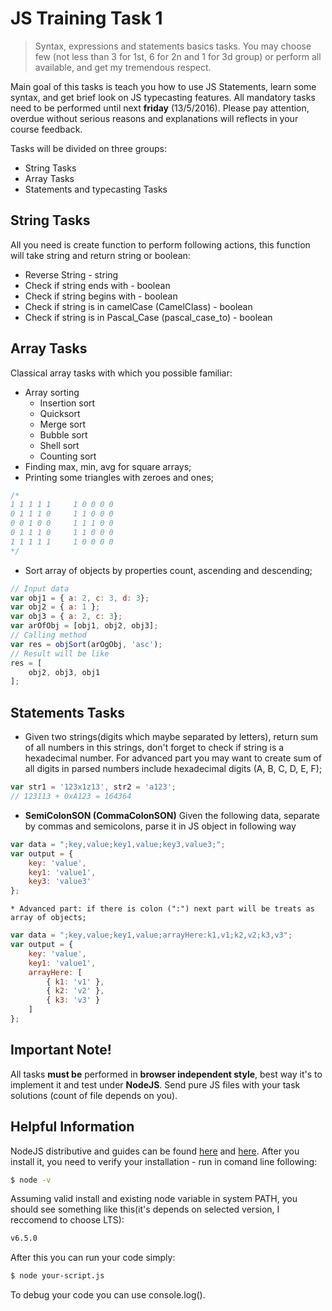 # JS Training Task 1

> Syntax, expressions and statements basics tasks. You may choose few (not less than 3 for 1st, 6 for 2n and 1 for 3d group) or perform all available,
and get my tremendous respect.

Main goal of this tasks is teach you how to use JS Statements, learn some syntax, and get brief look on JS typecasting features.
All mandatory tasks need to be performed until next **friday** (13/5/2016). Please pay attention, overdue without serious reasons and explanations
will reflects in your course feedback.

Tasks will be divided on three groups:
- String Tasks
- Array Tasks
- Statements and typecasting Tasks

## String Tasks

All you need is create function to perform following actions, this function will take string and return string or boolean:

* Reverse String - string
* Check if string ends with - boolean
* Check if string begins with - boolean
* Check if string is in camelCase (CamelClass) - boolean
* Check if string is in Pascal_Case (pascal_case_to) - boolean

## Array Tasks

Classical array tasks with which you possible familiar:

* Array sorting
    * Insertion sort
    * Quicksort
    * Merge sort
    * Bubble sort
    * Shell sort
    * Counting sort
* Finding max, min, avg for square arrays;
* Printing some triangles with zeroes and ones;
```javascript
/*
1 1 1 1 1     1 0 0 0 0
0 1 1 1 0     1 1 0 0 0
0 0 1 0 0     1 1 1 0 0
0 1 1 1 0     1 1 0 0 0
1 1 1 1 1     1 0 0 0 0
*/
```
* Sort array of objects by properties count, ascending and descending;

```javascript
// Input data
var obj1 = { a: 2, c: 3, d: 3};
var obj2 = { a: 1 };
var obj3 = { a: 2, c: 3};
var arOfObj = [obj1, obj2, obj3];
// Calling method
var res = objSort(arOgObj, 'asc');
// Result will be like
res = [
    obj2, obj3, obj1
];
```

## Statements Tasks

* Given two strings(digits which maybe separated by letters), return sum of all numbers in this strings, don't forget to check if string is a hexadecimal number. For advanced part you may want to create sum of all digits in parsed numbers include hexadecimal digits (A, B, C, D, E, F);
```javascript
var str1 = '123x1z13', str2 = 'a123';
// 123113 + 0xA123 = 164364
```
* **SemiColonSON (CommaColonSON)** Given the following data, separate by commas and semicolons, parse
it in JS object in following way
```javascript
var data = ";key,value;key1,value;key3,value3;";
var output = {
    key: 'value',
    key1: 'value1',
    key3: 'value3'
};
```

    * Advanced part: if there is colon (":") next part will be treats as array of objects;

  ```javascript
  var data = ";key,value;key1,value;arrayHere:k1,v1;k2,v2;k3,v3";
  var output = {
      key: 'value',
      key1: 'value1',
      arrayHere: [
          { k1: 'v1' },
          { k2: 'v2' },
          { k3: 'v3' }
      ]
  };
  ```
## Important Note!
All tasks **must be** performed in **browser independent style**, best way it's to implement it and test under **NodeJS**. Send pure JS files with your task solutions (count of file depends on you).
## Helpful Information
NodeJS distributive and guides can be found [here](https://nodejs.org/en/) and [here](https://nodejs.org/en/download/package-manager/). 
After you install it, you need to verify your installation - run in comand line following:
```sh
$ node -v
```
Assuming valid install and existing node variable in system PATH, you should see something like this(it's depends on selected version, I reccomend to choose LTS):
```sh
v6.5.0
```
After this you can run your code simply:
```sh
$ node your-script.js
```
To debug your code you can use console.log().
